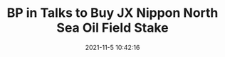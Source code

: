 ---
"title": "BP in Talks to Buy JX Nippon North Sea Oil Field Stake"
"date": "2021-11-5 10:42:16"
"feed_name": "RIGZONE"
"feed_website": "http://www.rigzone.com/"
"feed_rss": "http://www.rigzone.com/news/rss/rigzone_latest.aspx"
"link": "https://www.rigzone.com/news/wire/bp_in_talks_to_buy_jx_nippon_north_sea_oil_field_stake-05-nov-2021-166925-article/?rss=true"
"source": "None"
"file": "_posts/2021-1-1-b89f1acb53d24a493e5b0a6220e982ead90b0d0b.md"
"accident": "0"
"drilling": "0"
"dead": "0"
"injured": "0"
"arrested": "0"
"place": "unknown place"
"where": "unknown site"
"causes": "unknown"
"place_uri": "unknown place"
---